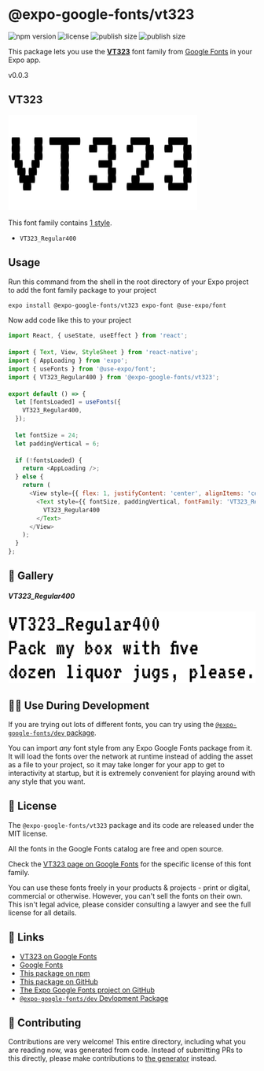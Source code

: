 # @expo-google-fonts/vt323

![npm version](https://flat.badgen.net/npm/v/@expo-google-fonts/vt323)
![license](https://flat.badgen.net/github/license/expo/google-fonts)
![publish size](https://flat.badgen.net/packagephobia/install/@expo-google-fonts/vt323)
![publish size](https://flat.badgen.net/packagephobia/publish/@expo-google-fonts/vt323)

This package lets you use the [**VT323**](https://fonts.google.com/specimen/VT323) font family from [Google Fonts](https://fonts.google.com/) in your Expo app.

v0.0.3

## VT323

![VT323](./font-family.png)

This font family contains [1 style](#-gallery).

- `VT323_Regular400`

## Usage

Run this command from the shell in the root directory of your Expo project to add the font family package to your project
```sh
expo install @expo-google-fonts/vt323 expo-font @use-expo/font
```

Now add code like this to your project
```js
import React, { useState, useEffect } from 'react';

import { Text, View, StyleSheet } from 'react-native';
import { AppLoading } from 'expo';
import { useFonts } from '@use-expo/font';
import { VT323_Regular400 } from '@expo-google-fonts/vt323';

export default () => {
  let [fontsLoaded] = useFonts({
    VT323_Regular400,
  });

  let fontSize = 24;
  let paddingVertical = 6;

  if (!fontsLoaded) {
    return <AppLoading />;
  } else {
    return (
      <View style={{ flex: 1, justifyContent: 'center', alignItems: 'center' }}>
        <Text style={{ fontSize, paddingVertical, fontFamily: 'VT323_Regular400' }}>
          VT323_Regular400
        </Text>
      </View>
    );
  }
};

```

## 🔡 Gallery

##### VT323_Regular400
![VT323_Regular400](./bb4e9d2d01d2cd1a001d4822ed239ffd38df2ee07a6a1f581288f34dbd2f4060.ttf.png)


## 👩‍💻 Use During Development

If you are trying out lots of different fonts, you can try using the [`@expo-google-fonts/dev` package](https://github.com/expo/google-fonts/tree/master/font-packages/dev#readme).

You can import *any* font style from any Expo Google Fonts package from it. It will load the fonts
over the network at runtime instead of adding the asset as a file to your project, so it may take longer
for your app to get to interactivity at startup, but it is extremely convenient
for playing around with any style that you want.

## 📖 License

The `@expo-google-fonts/vt323` package and its code are released under the MIT license.

All the fonts in the Google Fonts catalog are free and open source.

Check the [VT323 page on Google Fonts](https://fonts.google.com/specimen/VT323) for the specific license of this font family.

You can use these fonts freely in your products & projects - print or digital, commercial or otherwise. However, you can't sell the fonts on their own. This isn't legal advice, please consider consulting a lawyer and see the full license for all details.

## 🔗 Links

- [VT323 on Google Fonts](https://fonts.google.com/specimen/VT323)
- [Google Fonts](https://fonts.google.com/)
- [This package on npm](https://www.npmjs.com/package/@expo-google-fonts/vt323)
- [This package on GitHub](https://github.com/expo/google-fonts/tree/master/font-packages/vt323)
- [The Expo Google Fonts project on GitHub](https://github.com/expo/google-fonts)
- [`@expo-google-fonts/dev` Devlopment Package](https://github.com/expo/google-fonts/tree/master/font-packages/dev)


## 🤝 Contributing

Contributions are very welcome! This entire directory, including what you are reading now, was generated from code. Instead of submitting PRs to this directly, please make contributions to [the generator](https://github.com/expo/google-fonts/tree/master/packages/generator) instead.
